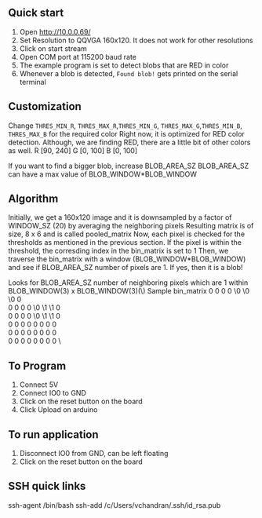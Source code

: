 ## Quick start
1. Open http://10.0.0.69/
2. Set Resolution to QQVGA 160x120. It does not work for other resolutions
3. Click on start stream
4. Open COM port at 115200 baud rate
5. The example program is set to detect blobs that are RED in color
6. Whenever a blob is detected, `Found blob!` gets printed on the serial terminal

## Customization
Change `THRES_MIN_R`, `THRES_MAX_R`,`THRES_MIN_G`, `THRES_MAX_G`,`THRES_MIN_B`, `THRES_MAX_B` for the required color
Right now, it is optimized for RED color detection. Although, we are finding RED, there are a little bit of 
other colors as well.
R [90, 240]
G [0, 100]
B [0, 100]

If you want to find a bigger blob, increase BLOB_AREA_SZ
BLOB_AREA_SZ can have a max value of BLOB_WINDOW*BLOB_WINDOW

## Algorithm
Initially, we get a 160x120 image and it is downsampled by a factor of WINDOW_SZ (20) by averaging the neighboring pixels
Resulting matrix is of size, 8 x 6 and is called pooled_matrix
Now, each pixel is checked for the thresholds as mentioned in the previous section.
If the pixel is within the threshold, the corresding index in the bin_matrix is set to 1
Then, we traverse the bin_matrix with a window (BLOB_WINDOW*BLOB_WINDOW) and see if BLOB_AREA_SZ number of
pixels are 1. If yes, then it is a blob!

Looks for BLOB_AREA_SZ number of neighboring pixels which are 1
within BLOB_WINDOW(3) x BLOB_WINDOW(3)(\\)
    Sample bin_matrix
    0   0   0   0   \0   \0   \0   0    \
    0   0   0   0   \0   \1   \1   0    \
    0   0   0   0   \0   \1   \1   0    \
    0   0   0   0   0   0   0   0       \
    0   0   0   0   0   0   0   0       \
    0   0   0   0   0   0   0   0       \

## To Program
1. Connect 5V
2. Connect IO0 to GND
3. Click on the reset button on the board
4. Click Upload on arduino 

## To run application
1. Disconnect IO0 from GND, can be left floating
2. Click on the reset button on the board

## SSH quick links
ssh-agent /bin/bash
ssh-add /c/Users/vchandran/.ssh/id_rsa.pub